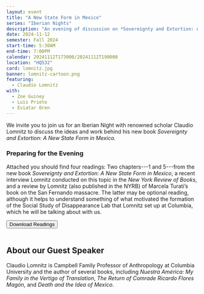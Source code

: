 ```yaml
---
layout: event
title: "A New State Form in Mexico"
series: "Iberian Nights"
description: "An evening of discussion on *Sovereignty and Extortion: A New State Form in Mexico.*"
date: 2024-11-12
semester: Fall 2024
start-time: 5:30AM
end-time: 7:00PM
calendar: 20241112T173000/20241112T190000
location: "HQ532"
card: lomnitz.jpg
banner: lomnitz-cartoon.png
featuring:
  - Claudio Lomnitz
with:
  - Zoe Guiney
  - Luis Prieto
  - Eviatar Oren
---
```


We invite you to join us for an Iberian Night with renowned scholar Claudio Lomnitz to discuss the ideas and work behind his new book _Sovereignty and Extortion: A New State Form in Mexico._

### Preparing for the Evening

Attached you should find four readings: Two chapters---1 and 5---from the new book _Sovereignty and Extortion: A New State Form in Mexico_, a recent interview Lomnitz conducted on this topic in the _New York Review of Books_, and a review by Lomnitz (also published in the NYRB) of Marcela Turati’s book on the San Fernando massacre. The latter may be optional reading, although it helps to understand something of what motivated the formation of the Social Study of Disappearance Lab that Lomnitz set up at Columbia, which he will be talking about with us.

<div class="row justify-content-md-center mt-3">
  <div class="col">
    <a href="/documents/lomnitz-readings.pdf" target="_blank"><button type="button" class="btn btn-primary">Download Readings</button></a>
  </div>
</div>

<br>

## About our Guest Speaker

Claudio Lomnitz is Campbell Family Professor of Anthropology at Columbia University and the author of several books, including _Nuestra América: My Family in the Vertigo of Translation_, _The Return of Comrade Ricardo Flores Magón_, and _Death and the Idea of Mexico_.
